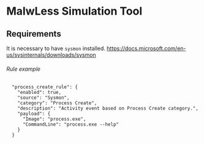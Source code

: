 # MalwLess Simulation Tool

## Requirements
It is necessary to have `sysmon` installed. https://docs.microsoft.com/en-us/sysinternals/downloads/sysmon

###### Rule example
```
  "process_create_rule": {
    "enabled": true,
    "source": "Sysmon",
    "category": "Process Create",
    "description": "Activity event based on Process Create category.",
    "payload": {
      "Image": "process.exe",
      "CommandLine": "process.exe --help"
    }
  }
````
